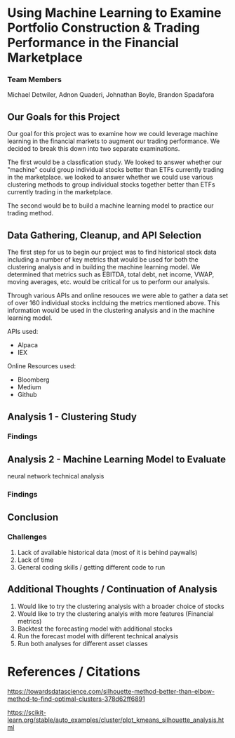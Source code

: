 # Using Machine Learning to Examine Portfolio Construction & Trading Performance in the Financial Marketplace

### Team Members

Michael Detwiler, Adnon Quaderi, Johnathan Boyle, Brandon Spadafora

## Our Goals for this Project

Our goal for this project was to examine how we could leverage machine learning in the financial markets to augment our trading performance. We decided to break this down into two separate examinations. 

The first would be a classfication study. We looked to answer whether our "machine" could group individual stocks better than ETFs currently trading in the marketplace. we looked to answer whether we could use various clustering methods to group individual stocks together better than ETFs currently trading in the marketplace.

The second would be to build a machine learning model to practice our trading method. 

## Data Gathering, Cleanup, and API Selection

The first step for us to begin our project was to find historical stock data including a number of key metrics that would be used for both the clustering analysis and in building the machine learning model. We determined that metrics such as EBITDA, total debt, net income, VWAP, moving averages, etc. would be critical for us to perform our analysis.

Through various APIs and online resouces we were able to gather a data set of over 160 individual stocks inclduing the metrics mentioned above. This information would be used in the clustering analysis and in the machine learning model.

APIs used:

* Alpaca 
* IEX 

Online Resources used:

* Bloomberg
* Medium
* Github

## Analysis 1 - Clustering Study  








### Findings




## Analysis 2 - Machine Learning Model to Evaluate 

neural network technical analysis



### Findings


## Conclusion



### Challenges

1. Lack of available historical data (most of it is behind paywalls)
2. Lack of time 
3. General coding skills / getting different code to run

## Additional Thoughts / Continuation of Analysis

1. Would like to try the clustering analysis with a broader choice of stocks 
2. Would like to try the clustering analyis with more features (Financial metrics)
3. Backtest the forecasting model with additional stocks 
4. Run the forecast model with different technical analysis
6. Run both analyses for different asset classes

# References / Citations

https://towardsdatascience.com/silhouette-method-better-than-elbow-method-to-find-optimal-clusters-378d62ff6891

https://scikit-learn.org/stable/auto_examples/cluster/plot_kmeans_silhouette_analysis.html

